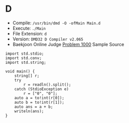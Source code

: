 # D

* Compile: `/usr/bin/dmd -O -ofMain Main.d`
* Execute: `./Main`
* File Extension: `d`
* Version: `DMD32 D Compiler v2.065`
* Baekjoon Online Judge [Problem 1000](https://www.acmicpc.net/problem/1000) Sample Source
````
import std.stdio;
import std.conv;
import std.string;
 
void main() {
    string[] r;
    try
        r = readln().split();
    catch (StdioException e)
        r = ["0", "0"];
    auto a = to!int(r[0]);
    auto b = to!int(r[1]);
    auto ans = a + b;
    writeln(ans);
}
````


